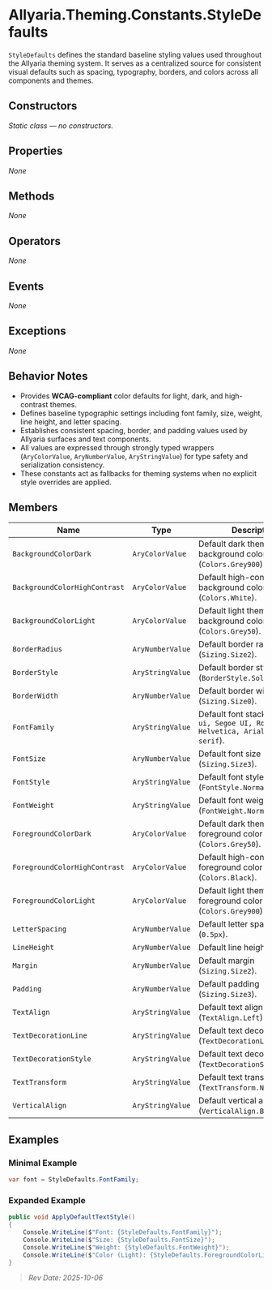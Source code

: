 ﻿# Allyaria.Theming.Constants.StyleDefaults

`StyleDefaults` defines the standard baseline styling values used throughout the Allyaria theming system.
It serves as a centralized source for consistent visual defaults such as spacing, typography, borders, and colors across
all components and themes.

## Constructors

*Static class — no constructors.*

## Properties

*None*

## Methods

*None*

## Operators

*None*

## Events

*None*

## Exceptions

*None*

## Behavior Notes

* Provides **WCAG-compliant** color defaults for light, dark, and high-contrast themes.
* Defines baseline typographic settings including font family, size, weight, line height, and letter spacing.
* Establishes consistent spacing, border, and padding values used by Allyaria surfaces and text components.
* All values are expressed through strongly typed wrappers (`AryColorValue`, `AryNumberValue`, `AryStringValue`) for
  type safety and serialization consistency.
* These constants act as fallbacks for theming systems when no explicit style overrides are applied.

## Members

| Name                          | Type             | Description                                                                       |
|-------------------------------|------------------|-----------------------------------------------------------------------------------|
| `BackgroundColorDark`         | `AryColorValue`  | Default dark theme background color (`Colors.Grey900`).                           |
| `BackgroundColorHighContrast` | `AryColorValue`  | Default high-contrast theme background color (`Colors.White`).                    |
| `BackgroundColorLight`        | `AryColorValue`  | Default light theme background color (`Colors.Grey50`).                           |
| `BorderRadius`                | `AryNumberValue` | Default border radius (`Sizing.Size2`).                                           |
| `BorderStyle`                 | `AryStringValue` | Default border style (`BorderStyle.Solid`).                                       |
| `BorderWidth`                 | `AryNumberValue` | Default border width (`Sizing.Size0`).                                            |
| `FontFamily`                  | `AryStringValue` | Default font stack (`system-ui, Segoe UI, Roboto, Helvetica, Arial, sans-serif`). |
| `FontSize`                    | `AryNumberValue` | Default font size (`Sizing.Size3`).                                               |
| `FontStyle`                   | `AryStringValue` | Default font style (`FontStyle.Normal`).                                          |
| `FontWeight`                  | `AryStringValue` | Default font weight (`FontWeight.Normal`).                                        |
| `ForegroundColorDark`         | `AryColorValue`  | Default dark theme foreground color (`Colors.Grey50`).                            |
| `ForegroundColorHighContrast` | `AryColorValue`  | Default high-contrast foreground color (`Colors.Black`).                          |
| `ForegroundColorLight`        | `AryColorValue`  | Default light theme foreground color (`Colors.Grey900`).                          |
| `LetterSpacing`               | `AryNumberValue` | Default letter spacing (`0.5px`).                                                 |
| `LineHeight`                  | `AryNumberValue` | Default line height (`1.5`).                                                      |
| `Margin`                      | `AryNumberValue` | Default margin (`Sizing.Size2`).                                                  |
| `Padding`                     | `AryNumberValue` | Default padding (`Sizing.Size3`).                                                 |
| `TextAlign`                   | `AryStringValue` | Default text alignment (`TextAlign.Left`).                                        |
| `TextDecorationLine`          | `AryStringValue` | Default text decoration line (`TextDecorationLine.None`).                         |
| `TextDecorationStyle`         | `AryStringValue` | Default text decoration style (`TextDecorationStyle.Solid`).                      |
| `TextTransform`               | `AryStringValue` | Default text transform (`TextTransform.None`).                                    |
| `VerticalAlign`               | `AryStringValue` | Default vertical alignment (`VerticalAlign.Baseline`).                            |

## Examples

### Minimal Example

```csharp
var font = StyleDefaults.FontFamily;
```

### Expanded Example

```csharp
public void ApplyDefaultTextStyle()
{
    Console.WriteLine($"Font: {StyleDefaults.FontFamily}");
    Console.WriteLine($"Size: {StyleDefaults.FontSize}");
    Console.WriteLine($"Weight: {StyleDefaults.FontWeight}");
    Console.WriteLine($"Color (Light): {StyleDefaults.ForegroundColorLight}");
}
```

> *Rev Date: 2025-10-06*
